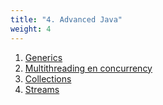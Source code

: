 ```yaml
---
title: "4. Advanced Java"
weight: 4
---
```


1. [Generics](/advjava/generics)
2. [Multithreading en concurrency](/advjava/multithreading)
3. [Collections](/advjava/collections)
4. [Streams](/advjava/streams)
